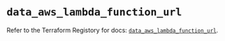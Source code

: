 # `data_aws_lambda_function_url`

Refer to the Terraform Registory for docs: [`data_aws_lambda_function_url`](https://registry.terraform.io/providers/hashicorp/aws/5.5.0/docs/data-sources/lambda_function_url).
